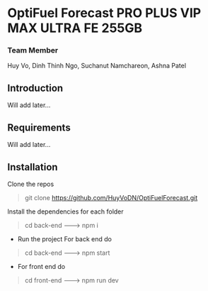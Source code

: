 # OptiFuel Forecast PRO PLUS VIP MAX ULTRA FE 255GB


### Team Member
Huy Vo, Dinh Thinh Ngo, Suchanut Namchareon, Ashna Patel

## Introduction
Will add later...

## Requirements
Will add later...
## Installation
 Clone the repos
> git clone https://github.com/HuyVoDN/OptiFuelForecast.git

Install the dependencies for each folder
> cd back-end ---> npm i

* Run the project
 For back end do
> cd back-end ---> npm start
+ For front end do
> cd front-end ---> npm run dev